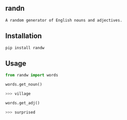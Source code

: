 ## randn


    A random generator of English nouns and adjectives.

## Installation

```
pip install randw
```

## Usage

```python
from randw import words

words.get_noun()

>>> village
```

```python
words.get_adj()

>>> surprised
```
